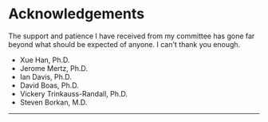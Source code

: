 # Acknowledgements

The support and patience I have received from my committee has gone far beyond what should be expected of anyone. I can't thank you enough.
- Xue Han, Ph.D.
- Jerome Mertz, Ph.D.
- Ian Davis, Ph.D.
- David Boas, Ph.D.
- Vickery Trinkauss-Randall, Ph.D.
- Steven Borkan, M.D.


***
